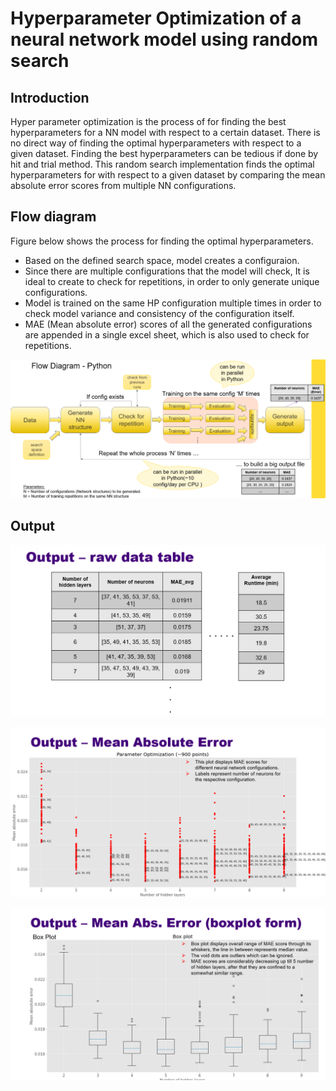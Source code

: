 # Hyperparameter Optimization of a neural network model using random search

## Introduction
Hyper parameter optimization is the process of for finding the best hyperparameters for a NN model with respect to a certain dataset. There is no direct way of finding the optimal hyperparameters with respect to a given dataset. Finding the best hyperparameters can be tedious if done by hit and trial method. This random search implementation finds the optimal hyperparameters for with respect to a given dataset by comparing the mean absolute error scores from multiple NN configurations.
## Flow diagram
Figure below shows the process for finding the optimal hyperparameters.
- Based on the defined search space, model creates a configuraion.
- Since there are multiple configurations that the model will check, It is ideal to create to check for repetitions, in order to only generate unique configurations.
- Model is trained on the same HP configuration multiple times in order to check model variance and consistency of the configuration itself.
- MAE (Mean absolute error) scores of all the generated configurations are appended in a single excel sheet, which is also used to check for repetitions. 

![ScreenShot](https://github.com/HananKhan7/Projects/blob/main/Hyperparamater_Optimization_of_neural_network_using_random_search/Flow_diagram.png)

## Output
![ScreenShot](https://github.com/HananKhan7/Projects/blob/main/Hyperparamater_Optimization_of_neural_network_using_random_search/Excel%20output.png)

![ScreenShot](https://github.com/HananKhan7/Projects/blob/main/Hyperparamater_Optimization_of_neural_network_using_random_search/hl_score_plot.png)

![ScreenShot](https://github.com/HananKhan7/Projects/blob/main/Hyperparamater_Optimization_of_neural_network_using_random_search/box%20plot.png)

